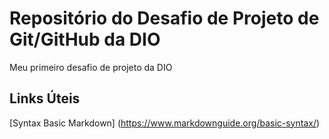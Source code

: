 # Repositório do Desafio de Projeto de Git/GitHub da DIO

Meu primeiro desafio de projeto da DIO

## Links Úteis
[Syntax Basic Markdown] (https://www.markdownguide.org/basic-syntax/)